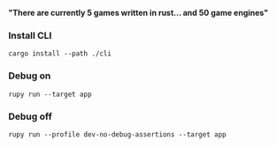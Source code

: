 **"There are currently 5 games written in rust... and 50 game engines"**

### **Install CLI**
```cargo install --path ./cli```

### **Debug on**
```rupy run --target app```

### **Debug off**
```rupy run --profile dev-no-debug-assertions --target app```